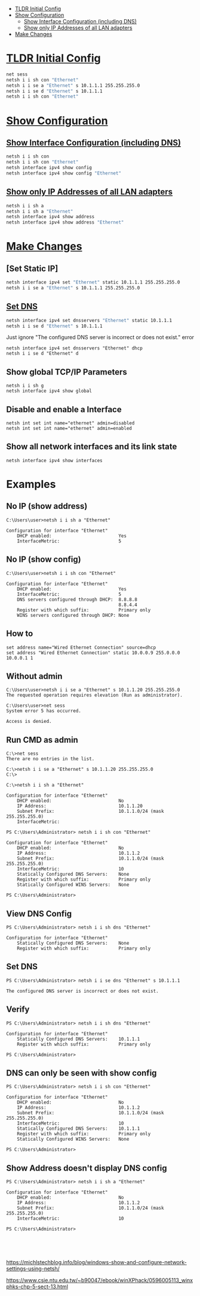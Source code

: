 - [TLDR Initial Config](#tldr-initial-config)
- [Show Configuration](#show-configuration)
    - [Show Interface Configuration (including DNS)](#show-interface-configuration-including-dns)
    - [Show only IP Addresses of all LAN adapters](#show-only-ip-addresses-of-all-lan-adapters)
- [Make Changes](#make-changes)

# [TLDR Initial Config](#tldr-initial-config-1)
```sh
net sess
netsh i i sh con "Ethernet"
netsh i i se a "Ethernet" s 10.1.1.1 255.255.255.0
netsh i i se d "Ethernet" s 10.1.1.1
netsh i i sh con "Ethernet"
```

# [Show Configuration](#show-configuration-1)

## [Show Interface Configuration (including DNS)](#show-interface-configuration-including-dns-1)
```sh
netsh i i sh con
netsh i i sh con "Ethernet"
netsh interface ipv4 show config
netsh interface ipv4 show config "Ethernet"
```

## [Show only IP Addresses of all LAN adapters](#show-only-ip-addresses-of-all-lan-adapters-1)
```sh
netsh i i sh a
netsh i i sh a "Ethernet"
netsh interface ipv4 show address
netsh interface ipv4 show address "Ethernet"
```

# [Make Changes](#make-changes-1)
## [Set Static IP]
```sh
netsh interface ipv4 set "Ethernet" static 10.1.1.1 255.255.255.0
netsh i i se a "Ethernet" s 10.1.1.1 255.255.255.0
```

## [Set DNS](https://stackoverflow.com/questions/18620173/how-can-i-set-change-dns-using-the-command-prompt-at-windows-8)
```sh
netsh interface ipv4 set dnsservers "Ethernet" static 10.1.1.1
netsh i i se d "Ethernet" s 10.1.1.1
```
Just ignore "The configured DNS server is incorrect or does not exist." error
```
netsh interface ipv4 set dnsservers "Ethernet" dhcp
netsh i i se d "Ethernet" d
```
## Show global TCP/IP Parameters
```
netsh i i sh g
netsh interface ipv4 show global
```
## Disable and enable a Interface
```
netsh int set int name="ethernet" admin=disabled
netsh int set int name="ethernet" admin=enabled
```
## Show all network  interfaces and its link state
```
netsh interface ipv4 show interfaces
```
# Examples
## No IP (show address)
```
C:\Users\user>netsh i i sh a "Ethernet"

Configuration for interface "Ethernet"
    DHCP enabled:                         Yes
    InterfaceMetric:                      5
```
## No IP (show config)
```
C:\Users\user>netsh i i sh con "Ethernet"

Configuration for interface "Ethernet"
    DHCP enabled:                         Yes
    InterfaceMetric:                      5
    DNS servers configured through DHCP:  8.8.8.8
                                          8.8.4.4
    Register with which suffix:           Primary only
    WINS servers configured through DHCP: None
```
## How to
```
set address name="Wired Ethernet Connection" source=dhcp
set address "Wired Ethernet Connection" static 10.0.0.9 255.0.0.0 10.0.0.1 1
```

## Without admin
```
C:\Users\user>netsh i i se a "Ethernet" s 10.1.1.20 255.255.255.0
The requested operation requires elevation (Run as administrator).

C:\Users\user>net sess
System error 5 has occurred.

Access is denied.
```

## Run CMD as admin
```
C:\>net sess
There are no entries in the list.

C:\>netsh i i se a "Ethernet" s 10.1.1.20 255.255.255.0
C:\>
```

```
C:\>netsh i i sh a "Ethernet"

Configuration for interface "Ethernet"
    DHCP enabled:                         No
    IP Address:                           10.1.1.20
    Subnet Prefix:                        10.1.1.0/24 (mask 255.255.255.0)
    InterfaceMetric:
```


```
PS C:\Users\Administrator> netsh i i sh con "Ethernet"

Configuration for interface "Ethernet"
    DHCP enabled:                         No
    IP Address:                           10.1.1.2
    Subnet Prefix:                        10.1.1.0/24 (mask 255.255.255.0)
    InterfaceMetric:                      10
    Statically Configured DNS Servers:    None
    Register with which suffix:           Primary only
    Statically Configured WINS Servers:   None

PS C:\Users\Administrator>
```
## View DNS Config
```
PS C:\Users\Administrator> netsh i i sh dns "Ethernet"

Configuration for interface "Ethernet"
    Statically Configured DNS Servers:    None
    Register with which suffix:           Primary only
```
## Set DNS
```
PS C:\Users\Administrator> netsh i i se dns "Ethernet" s 10.1.1.1

The configured DNS server is incorrect or does not exist.
```
## Verify
```
PS C:\Users\Administrator> netsh i i sh dns "Ethernet"

Configuration for interface "Ethernet"
    Statically Configured DNS Servers:    10.1.1.1
    Register with which suffix:           Primary only

PS C:\Users\Administrator>
```
## DNS can only be seen with show config
```
PS C:\Users\Administrator> netsh i i sh con "Ethernet"

Configuration for interface "Ethernet"
    DHCP enabled:                         No
    IP Address:                           10.1.1.2
    Subnet Prefix:                        10.1.1.0/24 (mask 255.255.255.0)
    InterfaceMetric:                      10
    Statically Configured DNS Servers:    10.1.1.1
    Register with which suffix:           Primary only
    Statically Configured WINS Servers:   None

PS C:\Users\Administrator>
```
## Show Address doesn't display DNS config
```
PS C:\Users\Administrator> netsh i i sh a "Ethernet"

Configuration for interface "Ethernet"
    DHCP enabled:                         No
    IP Address:                           10.1.1.2
    Subnet Prefix:                        10.1.1.0/24 (mask 255.255.255.0)
    InterfaceMetric:                      10

PS C:\Users\Administrator>
```

## 
```

```

## 
```

```


https://michlstechblog.info/blog/windows-show-and-configure-network-settings-using-netsh/

https://www.csie.ntu.edu.tw/~b90047/ebook/winXPhack/0596005113_winxphks-chp-5-sect-13.html
